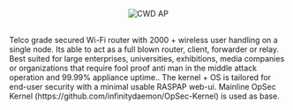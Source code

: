  <p align="center">
 <picture>
    <source media="(prefers-color-scheme: dark)" srcset="https://cwd.systems/img/cwd-ap.png">
    <img src="https://cwd.systems/img/cwd-ap.png"  alt="CWD AP">
  </picture>
  </p>
  <br>
Telco grade secured Wi-Fi router with 2000 + wireless user handling on a single node. Its able to act as a full blown router, client, forwarder or relay. Best suited for large enterprises, universities, exhibitions, media companies or organizations that require fool proof anti man in the middle attack operation and 99.99% appliance uptime.. The kernel + OS is tailored for end-user security with a minimal usable RASPAP web-ui. Mainline OpSec Kernel (https://github.com/infinitydaemon/OpSec-Kernel) is used as base. 
